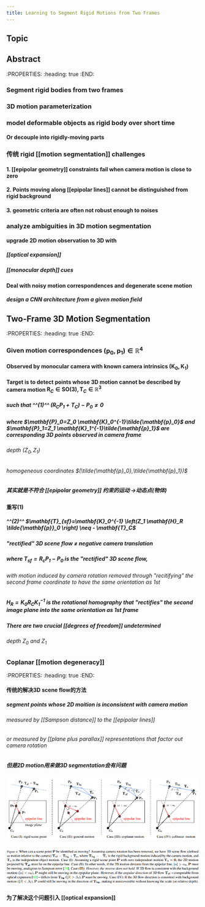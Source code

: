 ```yaml
---
title: Learning to Segment Rigid Motions from Two Frames
---
```


## Topic

## Abstract
:PROPERTIES:
:heading: true
:END:
### Segment rigid bodies from two frames
### 3D motion parameterization
### model deformable objects as rigid body over short time
#### Or decouple into rigidly-moving parts
### 传统 rigid [[motion segmentation]] challenges
#### 1. [[epipolar geometry]] constraints fail when camera motion is close to zero
#### 2. Points moving along [[epipolar lines]] cannot be distinguished from rigid background
#### 3. geometric criteria are often not robust enough to noises
### analyze ambiguities in 3D motion segmentation
#### upgrade 2D motion observation to 3D with
##### [[optical expansion]]
##### [[monocular depth]] cues
#### Deal with noisy motion correspondences and degenerate scene motion
##### design a CNN architecture from a given motion field
## Two-Frame 3D Motion Segmentation
:PROPERTIES:
:heading: true
:END:
### Given motion correspondences $(\mathbf{p}_0, \mathbf{p}_1) \in{\mathbb{R}^4}$
#### Observed by monocular camera with known camera intrinsics $(\mathbf{K}_0,\mathbf{K}_1)$
#### Target is to detect points whose 3D motion cannot be described by camera motion $\mathbf{R}_C \in {\mathbf{SO}(3)}, \mathbf{T}_C \in {\mathbb{R}^3}$
##### such that ^^(1)^^ $(\mathbf{R_C P_1}+\mathbf{T}_C)-\mathbf{P}_0 \neq 0$
##### where $\mathbf{P}_0=Z_0 \mathbf{K}_0^{-1}\tilde{\mathbf{p}_0}$ and $\mathbf{P}_1=Z_1 \mathbf{K}_1^{-1}\tilde{\mathbf{p}_1}$ are corresponding 3D points observed in camera frame
###### depth $(Z_0, Z_1)$
###### homogeneous coordinates $(\tilde{\mathbf{p}_0},\tilde{\mathbf{p}_1})$
##### 其实就是不符合 [[epipolar geometry]] 约束的运动 ->动态点(物体)
#### 重写(1)
##### ^^(2)^^ $\mathbf{T}_{sf}=\mathbf{K}_0^{-1} \left(Z_1 \mathbf{H}_R \tilde{\mathbf{p}}_0 \right) \neq - \mathbf{T}_C$
##### "rectified" 3D scene flow $\neq$ negative camera translation
##### where $\mathbf{T}_{sf}=\mathbf{R_c P}_1 - \mathbf{P}_0$ is the "rectified" 3D scene flow,
###### with motion induced by camera rotation removed through "recitifying" the second frame coordinate to have the same orientation as 1st
##### $\mathbf{H}_R=\mathbf{K}_0 \mathbf{R}_C \mathbf{K}_1^{-1}$  is the rotational homography that "rectifies" the second image plane into the same orientation as 1st frame
##### There are two crucial [[degrees of freedom]] undetermined
###### depth $Z_0$ and $Z_1$
### Coplanar [[motion degeneracy]]
:PROPERTIES:
:heading: true
:END:
#### 传统的解决3D scene flow的方法
##### segment points whose 2D moition is inconsistent with camera motion
###### measured by [[Sampson distance]] to the [[epipolar lines]]
###### or measured by [[plane plus parallax]] representations that factor out camera rotation
##### 但是2D motion用来做3D segmentation会有问题
##### ![image.png](/assets/pages_learning_to_segment_rigid_motions_from_two_frames_1610532171258_0.png)
##### ![image.png](/assets/pages_learning_to_segment_rigid_motions_from_two_frames_1610532212322_0.png)
#### 为了解决这个问题引入 [[optical expansion]]
#####

